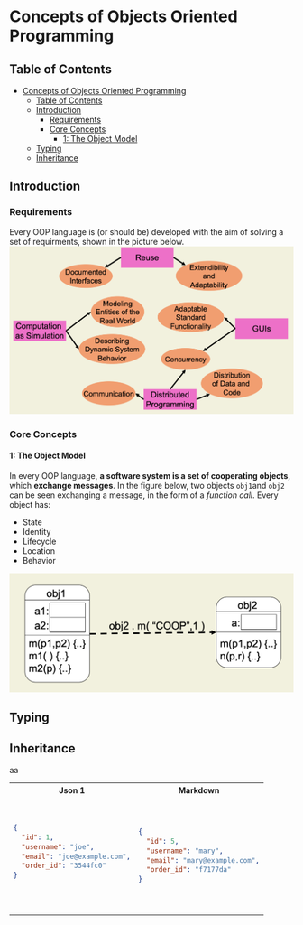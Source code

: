 # Concepts of Objects Oriented Programming

## Table of Contents

- [Concepts of Objects Oriented Programming](#concepts-of-objects-oriented-programming)
  - [Table of Contents](#table-of-contents)
  - [Introduction](#introduction)
    - [Requirements](#requirements)
    - [Core Concepts](#core-concepts)
      - [1: The Object Model](#1-the-object-model)
  - [Typing](#typing)
  - [Inheritance](#inheritance)

## Introduction

### Requirements
Every OOP language is (or should be) developed with the aim of solving a set of requirments,  shown in the picture below. 
![Requirments of an OOP language](<images/Screenshot 2023-10-13 at 14.43.41.png>)

### Core Concepts

#### 1: The Object Model
In every OOP language, **a software system is a set of cooperating objects**, which **exchange messages**. In the figure below, two objects `obj1`and `obj2` can be seen exchanging a message, in the form of a *function call*.
Every object has:
- State
- Identity
- Lifecycle
- Location
- Behavior

![Objects interaction](<images/Screenshot 2023-10-13 at 15.10.45.png>)

## Typing


## Inheritance

aa
<table><tr>
<th>Json 1</th>
<th>Markdown</th>
</tr><tr><td><pre>

```json
{
  "id": 1,
  "username": "joe",
  "email": "joe@example.com",
  "order_id": "3544fc0"
}
```
</pre></td><td>

```json
{
  "id": 5,
  "username": "mary",
  "email": "mary@example.com",
  "order_id": "f7177da"
}
```
</td></tr></table>
